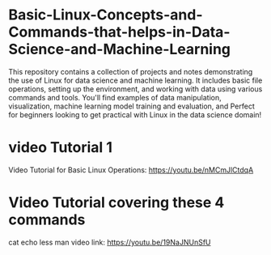 # Basic-Linux-Concepts-and-Commands-that-helps-in-Data-Science-and-Machine-Learning

This repository contains a collection of projects and notes demonstrating the use of Linux for data science and machine learning. It includes basic file operations, setting up the environment, and working with data using various commands and tools. You'll find examples of data manipulation, visualization, machine learning model training and evaluation, and  Perfect for beginners looking to get practical with Linux in the data science domain!
 # video Tutorial 1
Video Tutorial for Basic Linux Operations:   https://youtu.be/nMCmJlCtdqA


# Video Tutorial covering these 4 commands 
cat
echo
less
man
video link: https://youtu.be/19NaJNUnSfU

